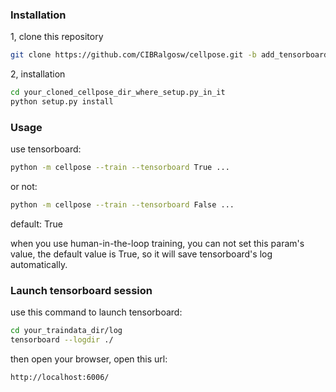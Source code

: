 ### Installation

1, clone this repository
```bash
git clone https://github.com/CIBRalgosw/cellpose.git -b add_tensorboard
```
2, installation
```bash
cd your_cloned_cellpose_dir_where_setup.py_in_it
python setup.py install
```

### Usage

use tensorboard:
```bash
python -m cellpose --train --tensorboard True ...
```
or not:
```bash
python -m cellpose --train --tensorboard False ...
```
default: True

when you use human-in-the-loop training, you can not set this param's value, the default value is True, so it will save tensorboard's log automatically.

### Launch tensorboard session

use this command to launch tensorboard:
```bash
cd your_traindata_dir/log
tensorboard --logdir ./
```
then open your browser, open this url:
```
http://localhost:6006/
```